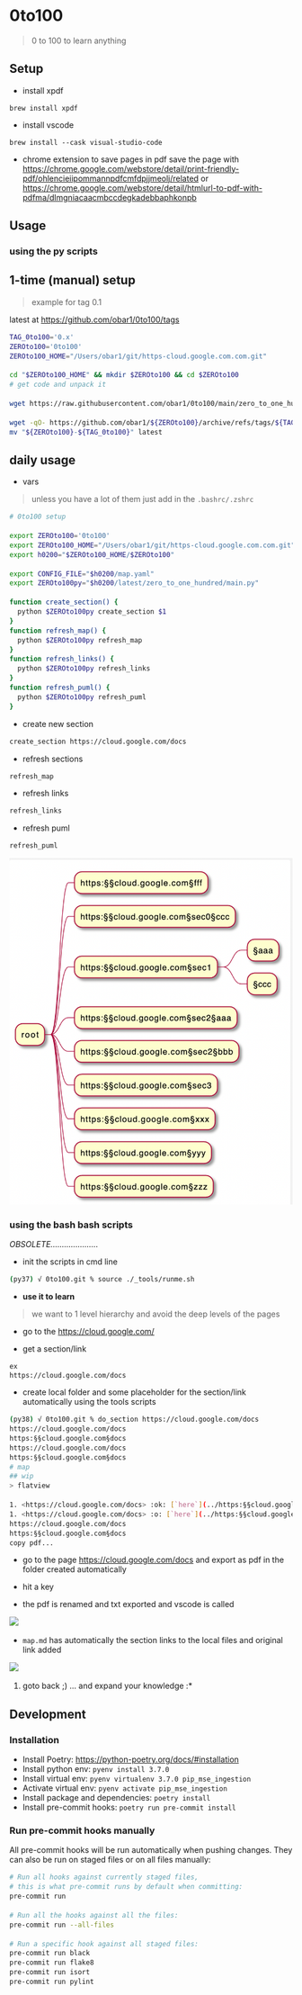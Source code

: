 # 0to100

> 0 to 100 to learn anything


## Setup

* install xpdf
```
brew install xpdf
```

* install vscode
```
brew install --cask visual-studio-code
```


* chrome extension to save pages in pdf
save the page with https://chrome.google.com/webstore/detail/print-friendly-pdf/ohlencieiipommannpdfcmfdpjjmeolj/related or https://chrome.google.com/webstore/detail/htmlurl-to-pdf-with-pdfma/dlmgniacaacmbccdegkadebbaphkonpb

## Usage

### using the py scripts

## 1-time (manual) setup

> example for tag 0.1

latest at https://github.com/obar1/0to100/tags


```bash
TAG_0to100='0.x'
ZEROto100='0to100'
ZEROto100_HOME="/Users/obar1/git/https-cloud.google.com.com.git"

cd "$ZEROto100_HOME" && mkdir $ZEROto100 && cd $ZEROto100
# get code and unpack it

wget https://raw.githubusercontent.com/obar1/0to100/main/zero_to_one_hundred/tests/resources/repo/map.yaml

wget -qO- https://github.com/obar1/${ZEROto100}/archive/refs/tags/${TAG_0to100}.tar.gz | tar -xvf -
mv "${ZEROto100}-${TAG_0to100}" latest
```

## daily usage

- vars

> unless you have a lot of them just add in the `.bashrc/.zshrc`

```bash
# 0to100 setup

export ZEROto100='0to100'
export ZEROto100_HOME="/Users/obar1/git/https-cloud.google.com.com.git"
export h0200="$ZEROto100_HOME/$ZEROto100"

export CONFIG_FILE="$h0200/map.yaml"
export ZEROto100py="$h0200/latest/zero_to_one_hundred/main.py"

function create_section() {
  python $ZEROto100py create_section $1
}
function refresh_map() {
  python $ZEROto100py refresh_map
}
function refresh_links() {
  python $ZEROto100py refresh_links
}
function refresh_puml() {
  python $ZEROto100py refresh_puml
}
```
-  create new section

```bash
create_section https://cloud.google.com/docs
```
-  refresh sections

```bash
refresh_map
```
-  refresh links

```bash
refresh_links
```
-  refresh puml

```bash
refresh_puml
```
![](2021-09-18-01-08-45.png)



### using the bash bash scripts

*OBSOLETE.....................*

* init the scripts in cmd line

```bash
(py37) √ 0to100.git % source ./_tools/runme.sh

```

* **use it to learn**

> we want to 1 level hierarchy and avoid the deep levels of the pages

- go to the https://cloud.google.com/

- get a section/link

```
ex
https://cloud.google.com/docs
```

- create local folder and some placeholder for the section/link automatically using the tools scripts

```bash
(py38) √ 0to100.git % do_section https://cloud.google.com/docs
https://cloud.google.com/docs
https:§§cloud.google.com§docs
https://cloud.google.com/docs
https:§§cloud.google.com§docs
# map
## wip
> flatview

1. <https://cloud.google.com/docs> :ok: [`here`](../https:§§cloud.google.com§api-gateway§docs/readme.md)1. <https://cloud.google.com/docs> :o: [`here`](../https:§§cloud.google.com§docs/readme.md)
1. <https://cloud.google.com/docs> :o: [`here`](../https:§§cloud.google.com§docs/readme.md)
https://cloud.google.com/docs
https:§§cloud.google.com§docs
copy pdf...
```
- go to the page https://cloud.google.com/docs and export as pdf in the folder created automatically

- hit a key

- the pdf is renamed and txt exported and vscode is called

![](1083eacc-b42e-489c-bed4-9e16cf3d64c5.png)

- `map.md` has automatically the section links to the local files and original link added

![](2bcf4234-8a4e-4263-be9d-e65210ef696e.png)

1. goto back ;) ... and expand your knowledge :*


## Development

### Installation

* Install Poetry: <https://python-poetry.org/docs/#installation>
* Install python env: `pyenv install 3.7.0`
* Install virtual env: `pyenv virtualenv 3.7.0 pip_mse_ingestion`
* Activate virtual env: `pyenv activate pip_mse_ingestion`
* Install package and dependencies: `poetry install`
* Install pre-commit hooks: `poetry run pre-commit install`

### Run pre-commit hooks manually

All pre-commit hooks will be run automatically when pushing changes.
They can also be run on staged files or on all files manually:

```bash
# Run all hooks against currently staged files,
# this is what pre-commit runs by default when committing:
pre-commit run

# Run all the hooks against all the files:
pre-commit run --all-files

# Run a specific hook against all staged files:
pre-commit run black
pre-commit run flake8
pre-commit run isort
pre-commit run pylint
```


```
